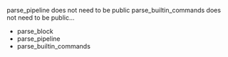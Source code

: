 
parse_pipeline does not need to be public
parse_builtin_commands does not need to be public...

- parse_block
- parse_pipeline
- parse_builtin_commands
